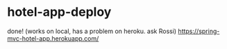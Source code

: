 # hotel-app-deploy
done! (works on local, has a problem on heroku. ask Rossi)
https://spring-mvc-hotel-app.herokuapp.com/
